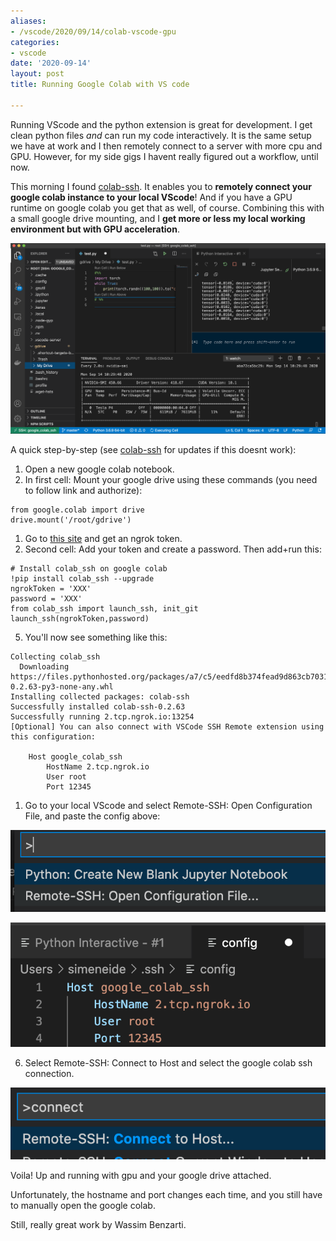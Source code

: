 ```yaml
---
aliases:
- /vscode/2020/09/14/colab-vscode-gpu
categories:
- vscode
date: '2020-09-14'
layout: post
title: Running Google Colab with VS code

---
```


Running VScode and the python extension is great for development.
I get clean python files *and* can run my code interactively.
It is the same setup we have at work and I then remotely connect to a server with more cpu and GPU.
However, for my side gigs I havent really figured out a workflow, until now.

This morning I found [colab-ssh](https://github.com/WassimBenzarti/colab-ssh). It enables you to **remotely connect your google colab instance to your local VScode**! 
And if you have a GPU runtime on google colab you get that as well, of course. 
Combining this with a small google drive mounting, and I **get more or less my local working environment but with GPU acceleration**.

![](assets_old/assets/2020-09-14-12-29-52.png)

A quick step-by-step (see [colab-ssh](https://github.com/WassimBenzarti/colab-ssh) for updates if this doesnt work):
1. Open a new google colab notebook.
2. In first cell: Mount your google drive using these commands (you need to follow link and authorize):
```
from google.colab import drive
drive.mount('/root/gdrive')
```
1. Go to [this site](https://dashboard.ngrok.com/auth/your-authtoken) and get an ngrok token.
2. Second cell: Add your token and create a password. Then add+run this:

```
# Install colab_ssh on google colab
!pip install colab_ssh --upgrade
ngrokToken = 'XXX'
password = 'XXX'
from colab_ssh import launch_ssh, init_git
launch_ssh(ngrokToken,password)
```
5. You'll now see something like this:

```
Collecting colab_ssh
  Downloading https://files.pythonhosted.org/packages/a7/c5/eedfd8b374fead9d863cb7031d9dc97fed50003372922ba0efd85d9fe3e0/colab_ssh-0.2.63-py3-none-any.whl
Installing collected packages: colab-ssh
Successfully installed colab-ssh-0.2.63
Successfully running 2.tcp.ngrok.io:13254
[Optional] You can also connect with VSCode SSH Remote extension using this configuration:

	Host google_colab_ssh
		HostName 2.tcp.ngrok.io
		User root
		Port 12345
```

1. Go to your local VScode and select Remote-SSH: Open Configuration File, and paste the config above:

![](assets_old/assets/2020-09-14-12-36-15.png)

![](assets_old/assets/2020-09-14-12-37-44.png)

6. Select Remote-SSH: Connect to Host and select the google colab ssh connection.

![](assets_old/assets/2020-09-14-12-38-18.png)


Voila! Up and running with gpu and your google drive attached. 

Unfortunately, the hostname and port changes each time, and you still have to manually open the google colab.

Still, really great work by Wassim Benzarti.
